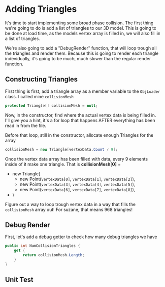 # Adding Triangles

It's time to start implementing some broad phase collision. The first thing we're going to do is add a list of triangles to our 3D model. This is going to be done at load time, as the models vertex array is filled in, we will also fill in a list of triangles.

We're also going to add a "DebugRender" function, that will loop trough all the triangles and render them. Because this is going to render each triangle indevidually, it's going to be much, much slower than the regular render function.

## Constructing Triangles

First thing is first, add a triangle array as a member variable to the ```ObjLoader``` class. I called mine ```collisionMesh```

```cs
protected Triangle[] collisionMesh = null;
```

Now, in the constructor, find where the actual vertex data is being filled in. I'll give you a hint, it's a for loop that happens AFTER everything has been read in from the file.

Before that loop, still in the constructor, allocate enough Triangles for the array

```cs
collisionMesh = new Triangle[vertexData.Count / 9];
```

Once the vertex data array has been filled with data, every 9 elements inside of it make one triangle. That is __collisionMesh[0]__ =

* new Triangle(
  * new Point(```vertexData[0]```, ```vertexData[1]```, ```vertexData[2]```),
  * new Point(```vertexData[3]```, ```vertexData[4]```, ```vertexData[5]```),
  * new Point(```vertexData[6]```, ```vertexData[7]```, ```vertexData[8]```),
* )

Figure out a way to loop trough vertex data in a way that fills the ```collisionMesh``` array out! For suzane, that means 968 triangles!


## Debug Render

First, let's add a debug getter to check how many debug triangles we have

```cs
public int NumCollisionTriangles {
    get {
        return collisionMesh.Length;
    }
}
```

## Unit Test


